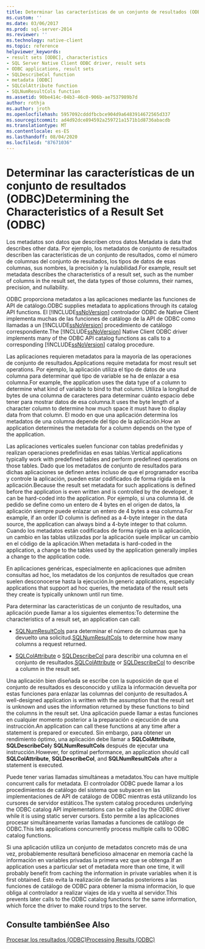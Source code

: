 ```yaml
---
title: Determinar las características de un conjunto de resultados (ODBC) | Microsoft Docs
ms.custom: ''
ms.date: 03/06/2017
ms.prod: sql-server-2014
ms.reviewer: ''
ms.technology: native-client
ms.topic: reference
helpviewer_keywords:
- result sets [ODBC], characteristics
- SQL Server Native Client ODBC driver, result sets
- ODBC applications, result sets
- SQLDescribeCol function
- metadata [ODBC]
- SQLColAttribute function
- SQLNumResultCols function
ms.assetid: 90be414c-04b3-46c0-906b-ae7537989b7d
author: rothja
ms.author: jroth
ms.openlocfilehash: 5957092cdddfbcbce904d9a6483914672565d337
ms.sourcegitcommit: ad4d92dce894592a259721a1571b1d8736abacdb
ms.translationtype: MT
ms.contentlocale: es-ES
ms.lasthandoff: 08/04/2020
ms.locfileid: "87671036"
---
```

# <a name="determining-the-characteristics-of-a-result-set-odbc"></a><span data-ttu-id="9524b-102">Determinar las características de un conjunto de resultados (ODBC)</span><span class="sxs-lookup"><span data-stu-id="9524b-102">Determining the Characteristics of a Result Set (ODBC)</span></span>
  <span data-ttu-id="9524b-103">Los metadatos son datos que describen otros datos.</span><span class="sxs-lookup"><span data-stu-id="9524b-103">Metadata is data that describes other data.</span></span> <span data-ttu-id="9524b-104">Por ejemplo, los metadatos de conjunto de resultados describen las características de un conjunto de resultados, como el número de columnas del conjunto de resultados, los tipos de datos de esas columnas, sus nombres, la precisión y la nulabilidad.</span><span class="sxs-lookup"><span data-stu-id="9524b-104">For example, result set metadata describes the characteristics of a result set, such as the number of columns in the result set, the data types of those columns, their names, precision, and nullability.</span></span>  
  
 <span data-ttu-id="9524b-105">ODBC proporciona metadatos a las aplicaciones mediante las funciones de API de catálogo.</span><span class="sxs-lookup"><span data-stu-id="9524b-105">ODBC supplies metadata to applications through its catalog API functions.</span></span> <span data-ttu-id="9524b-106">El [!INCLUDE[ssNoVersion](../../includes/ssnoversion-md.md)] controlador ODBC de Native Client implementa muchas de las funciones de catálogo de la API de ODBC como llamadas a un [!INCLUDE[ssNoVersion](../../includes/ssnoversion-md.md)] procedimiento de catálogo correspondiente.</span><span class="sxs-lookup"><span data-stu-id="9524b-106">The [!INCLUDE[ssNoVersion](../../includes/ssnoversion-md.md)] Native Client ODBC driver implements many of the ODBC API catalog functions as calls to a corresponding [!INCLUDE[ssNoVersion](../../includes/ssnoversion-md.md)] catalog procedure.</span></span>  
  
 <span data-ttu-id="9524b-107">Las aplicaciones requieren metadatos para la mayoría de las operaciones de conjunto de resultados.</span><span class="sxs-lookup"><span data-stu-id="9524b-107">Applications require metadata for most result set operations.</span></span> <span data-ttu-id="9524b-108">Por ejemplo, la aplicación utiliza el tipo de datos de una columna para determinar qué tipo de variable se ha de enlazar a esa columna.</span><span class="sxs-lookup"><span data-stu-id="9524b-108">For example, the application uses the data type of a column to determine what kind of variable to bind to that column.</span></span> <span data-ttu-id="9524b-109">Utiliza la longitud de bytes de una columna de caracteres para determinar cuánto espacio debe tener para mostrar datos de esa columna.</span><span class="sxs-lookup"><span data-stu-id="9524b-109">It uses the byte length of a character column to determine how much space it must have to display data from that column.</span></span> <span data-ttu-id="9524b-110">El modo en que una aplicación determina los metadatos de una columna depende del tipo de la aplicación.</span><span class="sxs-lookup"><span data-stu-id="9524b-110">How an application determines the metadata for a column depends on the type of the application.</span></span>  
  
 <span data-ttu-id="9524b-111">Las aplicaciones verticales suelen funcionar con tablas predefinidas y realizan operaciones predefinidas en esas tablas.</span><span class="sxs-lookup"><span data-stu-id="9524b-111">Vertical applications typically work with predefined tables and perform predefined operations on those tables.</span></span> <span data-ttu-id="9524b-112">Dado que los metadatos de conjunto de resultados para dichas aplicaciones se definen antes incluso de que el programador escriba y controle la aplicación, pueden estar codificados de forma rígida en la aplicación.</span><span class="sxs-lookup"><span data-stu-id="9524b-112">Because the result set metadata for such applications is defined before the application is even written and is controlled by the developer, it can be hard-coded into the application.</span></span> <span data-ttu-id="9524b-113">Por ejemplo, si una columna Id. de pedido se define como un entero de 4 bytes en el origen de datos, la aplicación siempre puede enlazar un entero de 4 bytes a esa columna.</span><span class="sxs-lookup"><span data-stu-id="9524b-113">For example, if an order ID column is defined as a 4-byte integer in the data source, the application can always bind a 4-byte integer to that column.</span></span> <span data-ttu-id="9524b-114">Cuando los metadatos están codificados de forma rígida en la aplicación, un cambio en las tablas utilizadas por la aplicación suele implicar un cambio en el código de la aplicación.</span><span class="sxs-lookup"><span data-stu-id="9524b-114">When metadata is hard-coded in the application, a change to the tables used by the application generally implies a change to the application code.</span></span>  
  
 <span data-ttu-id="9524b-115">En aplicaciones genéricas, especialmente en aplicaciones que admiten consultas ad hoc, los metadatos de los conjuntos de resultados que crean suelen desconocerse hasta la ejecución.</span><span class="sxs-lookup"><span data-stu-id="9524b-115">In generic applications, especially applications that support ad hoc queries, the metadata of the result sets they create is typically unknown until run time.</span></span>  
  
 <span data-ttu-id="9524b-116">Para determinar las características de un conjunto de resultados, una aplicación puede llamar a los siguientes elementos:</span><span class="sxs-lookup"><span data-stu-id="9524b-116">To determine the characteristics of a result set, an application can call:</span></span>  
  
-   <span data-ttu-id="9524b-117">[SQLNumResultCols](../native-client-odbc-api/sqlnumresultcols.md) para determinar el número de columnas que ha devuelto una solicitud.</span><span class="sxs-lookup"><span data-stu-id="9524b-117">[SQLNumResultCols](../native-client-odbc-api/sqlnumresultcols.md) to determine how many columns a request returned.</span></span>  
  
-   <span data-ttu-id="9524b-118">[SQLColAttribute](../native-client-odbc-api/sqlcolattribute.md) o [SQLDescribeCol](../native-client-odbc-api/sqldescribecol.md) para describir una columna en el conjunto de resultados.</span><span class="sxs-lookup"><span data-stu-id="9524b-118">[SQLColAttribute](../native-client-odbc-api/sqlcolattribute.md) or [SQLDescribeCol](../native-client-odbc-api/sqldescribecol.md) to describe a column in the result set.</span></span>  
  
 <span data-ttu-id="9524b-119">Una aplicación bien diseñada se escribe con la suposición de que el conjunto de resultados es desconocido y utiliza la información devuelta por estas funciones para enlazar las columnas del conjunto de resultados.</span><span class="sxs-lookup"><span data-stu-id="9524b-119">A well-designed application is written with the assumption that the result set is unknown and uses the information returned by these functions to bind the columns in the result set.</span></span> <span data-ttu-id="9524b-120">Una aplicación puede llamar a estas funciones en cualquier momento posterior a la preparación o ejecución de una instrucción.</span><span class="sxs-lookup"><span data-stu-id="9524b-120">An application can call these functions at any time after a statement is prepared or executed.</span></span> <span data-ttu-id="9524b-121">Sin embargo, para obtener un rendimiento óptimo, una aplicación debe llamar a **SQLColAttribute**, **SQLDescribeCol**y **SQLNumResultCols** después de ejecutar una instrucción.</span><span class="sxs-lookup"><span data-stu-id="9524b-121">However, for optimal performance, an application should call **SQLColAttribute**, **SQLDescribeCol**, and **SQLNumResultCols** after a statement is executed.</span></span>  
  
 <span data-ttu-id="9524b-122">Puede tener varias llamadas simultáneas a metadatos.</span><span class="sxs-lookup"><span data-stu-id="9524b-122">You can have multiple concurrent calls for metadata.</span></span> <span data-ttu-id="9524b-123">El controlador ODBC puede llamar a los procedimientos de catálogo del sistema que subyacen en las implementaciones de API de catálogo de ODBC mientras está utilizando los cursores de servidor estáticos.</span><span class="sxs-lookup"><span data-stu-id="9524b-123">The system catalog procedures underlying the ODBC catalog API implementations can be called by the ODBC driver while it is using static server cursors.</span></span> <span data-ttu-id="9524b-124">Esto permite a las aplicaciones procesar simultáneamente varias llamadas a funciones de catálogo de ODBC.</span><span class="sxs-lookup"><span data-stu-id="9524b-124">This lets applications concurrently process multiple calls to ODBC catalog functions.</span></span>  
  
 <span data-ttu-id="9524b-125">Si una aplicación utiliza un conjunto de metadatos concreto más de una vez, probablemente resultará beneficioso almacenar en memoria caché la información en variables privadas la primera vez que se obtenga.</span><span class="sxs-lookup"><span data-stu-id="9524b-125">If an application uses a particular set of metadata more than one time, it will probably benefit from caching the information in private variables when it is first obtained.</span></span> <span data-ttu-id="9524b-126">Esto evita la realización de llamadas posteriores a las funciones de catálogo de ODBC para obtener la misma información, lo que obliga al controlador a realizar viajes de ida y vuelta al servidor.</span><span class="sxs-lookup"><span data-stu-id="9524b-126">This prevents later calls to the ODBC catalog functions for the same information, which force the driver to make round trips to the server.</span></span>  
  
## <a name="see-also"></a><span data-ttu-id="9524b-127">Consulte también</span><span class="sxs-lookup"><span data-stu-id="9524b-127">See Also</span></span>  
 [<span data-ttu-id="9524b-128">Procesar los resultados &#40;ODBC&#41;</span><span class="sxs-lookup"><span data-stu-id="9524b-128">Processing Results &#40;ODBC&#41;</span></span>](processing-results-odbc.md)  
  
  
